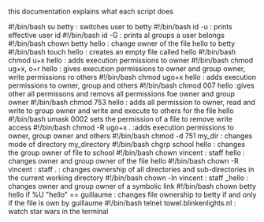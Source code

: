 this documentation explains what each script does

#!/bin/bash
su betty : switches user to betty
#!/bin/bash
id -u : prints effective user id
#!/bin/bash
id -G : prints al groups a user belongs 
#!/bin/bash
chown betty hello : change owner of the file hello to betty
#!/bin/bash
touch hello : creates an empty file called hello
#!/bin/bash
chmod u+x hello : adds execution permissions to owner
#!/bin/bash
chmod ug+x, o+r hello : gives execution permissions to owner and group owner, write permissions ro others
#!/bin/bash
chmod ugo+x hello : adds execution permissions to owner, group and others
#!/bin/bash
chmod 007 hello :gives other all permissons and removs all permissions foe owner and group owner
#!/bin/bash
chmod 753 hello : adds all permission to owner, read and write to group owner and write and execute to others for the file  hello 
#!/bin/bash
umask 0002  sets the permission of a file to remove write access 
#!/bin/bash
chmod -R ugo+x . :adds execution permissions to owner, group owner and others
#!/bin/bash
chmod -d 751 my_dir : changes mode of directory my_directory 
#!/bin/bash
chgrp school hello : changes the group owner of file  to school
#!/bin/bash
chown vincent : staff hello : changes owner and group owner of the file hello
#!/bin/bash
chown -R vincent : staff . : changes ownership of all directories and sub-directories in the current working directory
#!/bin/bash
chown -ln vincent : staff _hello : changes owner and group owner of a symbolic link
#!/bin/bash
chown betty hello if %U "hello" == guillaume : changes file ownership to betty if and only if the file is own by guillaume
#!/bin/bash
telnet towel.blinkenlights.nl : watch star wars in the terminal
